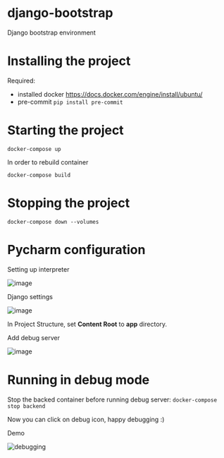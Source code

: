 # django-bootstrap
Django bootstrap environment

# Installing the project
Required:
 - installed docker https://docs.docker.com/engine/install/ubuntu/
 - pre-commit
   `pip install pre-commit`

# Starting the project

`docker-compose up`

In order to rebuild container

`docker-compose build`

# Stopping the project

`docker-compose down --volumes`

# Pycharm configuration
Setting up interpreter

![image](https://user-images.githubusercontent.com/40120335/154844437-f0ecc6eb-40ae-490e-b8c2-d7cee0a9155d.png)

Django settings

![image](https://user-images.githubusercontent.com/40120335/154844482-52bf891c-ffc4-437e-be95-5a42ef42ea68.png)

In Project Structure, set **Content Root** to **app** directory. 

Add debug server

![image](https://user-images.githubusercontent.com/40120335/154844601-69342543-e50c-4a8d-965e-ef81ae9ac376.png)

# Running in debug mode
Stop the backed container before running debug server:
`docker-compose stop backend`

Now you can click on debug icon, happy debugging :)

Demo

![debugging](https://user-images.githubusercontent.com/40120335/154845114-40cb86d9-8f12-41dc-95f4-d236695efd7c.gif)

